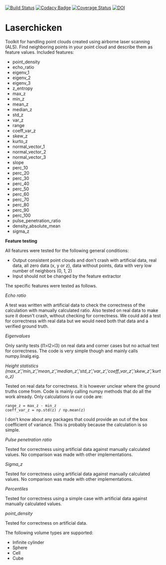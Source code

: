 [![Build Status](https://travis-ci.org/eEcoLiDAR/laserchicken.svg?branch=master)](https://travis-ci.org/eEcoLiDAR/eEcoLiDAR)
[![Codacy Badge](https://api.codacy.com/project/badge/Grade/6e3836750fe14f34ba85e26956e8ef10)](https://www.codacy.com/app/c-meijer/eEcoLiDAR?utm_source=www.github.com&amp;utm_medium=referral&amp;utm_content=eEcoLiDAR/eEcoLiDAR&amp;utm_campaign=Badge_Grade)
[![Coverage Status](https://coveralls.io/repos/github/eEcoLiDAR/eEcoLiDAR/badge.svg)](https://coveralls.io/github/eEcoLiDAR/eEcoLiDAR)
[![DOI](https://zenodo.org/badge/95649056.svg)](https://zenodo.org/badge/latestdoi/95649056)

# Laserchicken

Toolkit for handling point clouds created using airborne laser scanning (ALS). Find neighboring points in your point cloud and describe them as feature values. Included features:

 - point_density
 - echo_ratio
 - eigenv_1
 - eigenv_2
 - eigenv_3
 - z_entropy
 - max_z
 - min_z
 - mean_z
 - median_z
 - std_z
 - var_z
 - range
 - coeff_var_z
 - skew_z
 - kurto_z
 - normal_vector_1
 - normal_vector_2
 - normal_vector_3
 - slope
 - perc_10
 - perc_20
 - perc_30
 - perc_40
 - perc_50
 - perc_60
 - perc_70
 - perc_80
 - perc_90
 - perc_100
 - pulse_penetration_ratio
 - density_absolute_mean
 - sigma_z

**Feature testing**

All features were tested for the following general conditions:
- Output consistent point clouds and don't crash with artificial data, real data, all zero data (x, y or z), data without points, data with very low number of neighbors (0, 1, 2)
- Input should not be changed by the feature extractor

The specific features were tested as follows.

*Echo ratio*

A test was written with artificial data to check the correctness of the calculation with manually calculated ratio. Also tested on real data to make sure it doesn't crash, without checking for correctness. We could add a test for correctness with real data but we would need both that data and a verified ground truth.

*Eigenvalues*

Only sanity tests (l1>l2>l3) on real data and corner cases but no actual test for correctness. The code is very simple though and mainly calls numpy.linalg.eig.

*Height statistics (max_z','min_z','mean_z','median_z','std_z','var_z','coeff_var_z','skew_z','kurto_z)*

Tested on real data for correctness. It is however unclear where the ground truths come from. Code is mainly calling numpy methods that do all the work already. Only calculations in our code are:

```
range_z = max_z - min_z
coeff_var_z = np.std(z) / np.mean(z)
```
   
I don't know about any packages that could provide an out of the box coefficient of variance. This is probably because the calculation is so simple.

*Pulse penetration ratio*

Tested for correctness using artificial data against manually calculated values. No comparison was made with other implementations.

*Sigma_z*

Tested for correctness using artificial data against manually calculated values. No comparison was made with other implementations.

*Percentiles*

Tested for correctness using a simple case with artificial data against manually calculated values.

*point_density*

Tested for correctness on artificial data.


The following volume types are supported:
- Infinite cylinder
- Sphere
- Cell
- Cube



